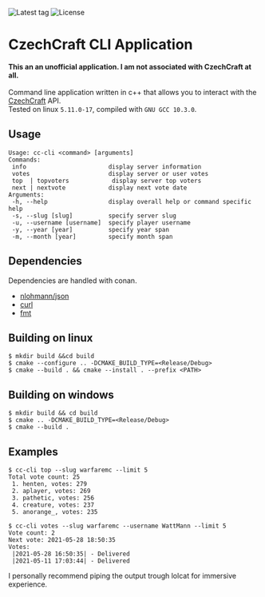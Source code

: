 ![Latest tag](https://img.shields.io/github/v/tag/WattMann/cc-cli)
![License](https://img.shields.io/badge/license-MIT-blue)

# CzechCraft CLI Application
<b>This an an unofficial application. I am not associated with CzechCraft at all.</b><br><br>
Command line application written in c++ that allows you to interact with the [CzechCraft](https://czech-craft.eu) API.<br>
Tested on linux `5.11.0-17`, compiled with `GNU GCC 10.3.0`.


## Usage
```
Usage: cc-cli <command> [arguments]
Commands:
 info                       display server information
 votes                      display server or user votes
 top  | topvoters            display server top voters
 next | nextvote            display next vote date
Arguments:
 -h, --help                 display overall help or command specific help
 -s, --slug [slug]          specify server slug
 -u, --username [username]  specify player username
 -y, --year [year]          specify year span
 -m, --month [year]         specify month span
```

## Dependencies
Dependencies are handled with conan.
- [nlohmann/json](https://github.com/nlohmann/json)
- [curl](https://curl.se/libcurl/)
- [fmt](https://github.com/fmtlib/fmt)

## Building on linux
```
$ mkdir build &&cd build
$ cmake --configure .. -DCMAKE_BUILD_TYPE=<Release/Debug>
$ cmake --build . && cmake --install . --prefix <PATH>
```

## Building on windows
```
$ mkdir build && cd build
$ cmake .. -DCMAKE_BUILD_TYPE=<Release/Debug>
$ cmake --build .
```


## Examples
```
$ cc-cli top --slug warfaremc --limit 5
Total vote count: 25
 1. henten, votes: 279
 2. aplayer, votes: 269
 3. pathetic, votes: 256
 4. creature, votes: 237
 5. anorange_, votes: 235
```
```
$ cc-cli votes --slug warfaremc --username WattMann --limit 5
Vote count: 2
Next vote: 2021-05-28 18:50:35
Votes:
 |2021-05-28 16:50:35| - Delivered
 |2021-05-11 17:03:44| - Delivered
```

I personally recommend piping the output trough lolcat for immersive experience.